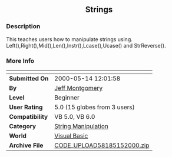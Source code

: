 ﻿<div align="center">

## Strings


</div>

### Description

This teaches users how to manipulate strings using. Left(),Right(),Mid(),Len(),Instr(),Lcase(),Ucase() and StrReverse().
 
### More Info
 


<span>             |<span>
---                |---
**Submitted On**   |2000-05-14 12:01:58
**By**             |[Jeff Montgomery](https://github.com/Planet-Source-Code/PSCIndex/blob/master/ByAuthor/jeff-montgomery.md)
**Level**          |Beginner
**User Rating**    |5.0 (15 globes from 3 users)
**Compatibility**  |VB 5\.0, VB 6\.0
**Category**       |[String Manipulation](https://github.com/Planet-Source-Code/PSCIndex/blob/master/ByCategory/string-manipulation__1-5.md)
**World**          |[Visual Basic](https://github.com/Planet-Source-Code/PSCIndex/blob/master/ByWorld/visual-basic.md)
**Archive File**   |[CODE\_UPLOAD58185152000\.zip](https://github.com/Planet-Source-Code/jeff-montgomery-strings__1-8114/archive/master.zip)








